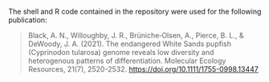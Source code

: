 The shell and R code contained in the repository were used for the following publication:


>Black, A. N., Willoughby, J. R., Brüniche‐Olsen, A., Pierce, B. L., & DeWoody, J. A. (2021). The endangered White Sands pupfish (Cyprinodon tularosa) genome reveals low diversity and heterogenous patterns of differentiation. Molecular Ecology Resources, 21(7), 2520-2532. https://doi.org/10.1111/1755-0998.13447
>
